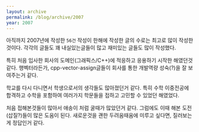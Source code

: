 ```yaml
---
layout: archive
permalink: /blog/archive/2007
year: 2007
---
```


아직까지 2007년에 작성한 ``56건`` 작성이 한해에 작성한 글의 수로는 최고로 많이 작성한것이다. 각각의 글들도 꽤 내실있는글들이 많고 재미있는 글들도 많이 작성했다.

특히 처음 입사한 회사의 도메인(그래픽스/C++)에 적응하고 응용하기 시작한 해였던것 같다. 행벡터라든가, cpp-vector-assign글들이 회사를 통한 개발역량 성숙(?)을 잘 보여주는거 같다.

학교를 다시 다니면서 학생으로서의 생각들도 많아졌던거 같다. 특히 수학 이중전공에 합격하고 수학을 포함하여 여러가지 학문들을 접하고 고민할 수 있었던 해였었다.

처음 접해본것들이 많아서 애송이 처럼 굴때가 많았던거 같다. 그럼에도 이때 해본 도전(삽질?)들이 많은 도움이 된다. 새로운것을 괜한 두려움때움에 미루고 싶다면, 질러보는게 정답인거 같다.
